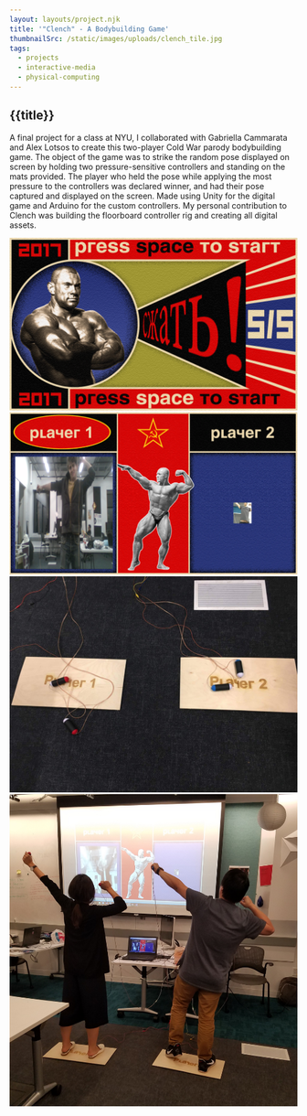 ```yaml
---
layout: layouts/project.njk
title: '"Clench" - A Bodybuilding Game'
thumbnailSrc: /static/images/uploads/clench_tile.jpg
tags:
  - projects
  - interactive-media
  - physical-computing
---
```

## {{title}}

A final project for a class at NYU, I collaborated with Gabriella Cammarata and Alex Lotsos to create this two-player Cold War parody bodybuilding game. The object of the game was to strike the random pose displayed on screen by holding two pressure-sensitive controllers and standing on the mats provided. The player who held the pose while applying the most pressure to the controllers was declared winner, and had their pose captured and displayed on the screen. Made using Unity for the digital game and Arduino for the custom controllers. My personal contribution to Clench was building the floorboard controller rig and creating all digital assets.

<div class="object-fit:contain">
<img src="/static/images/uploads/startscreen.png">
</div>

<div class="frame">
<img src="/static/images/uploads/playscreen.png">
</div>

<div class="frame">
<img src="/static/images/uploads/clenchcontrollers.jpeg">
</div>

<div class="object-fit:contain">
<img src="/static/images/uploads/clenchplay.jpg">
</div>

